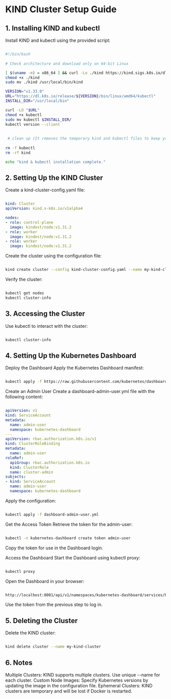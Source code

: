 # KIND Cluster Setup Guide

## 1. Installing KIND and kubectl
Install KIND and kubectl using the provided script:
```bash

#!/bin/bash
         
# Check architecture and download only on 64-bit Linux

[ $(uname -m) = x86_64 ] && curl -Lo ./kind https://kind.sigs.k8s.io/dl/v0.27.0/kind-linux-amd64
chmod +x ./kind
sudo mv ./kind /usr/local/bin/kind

VERSION="v1.33.0"
URL="https://dl.k8s.io/release/${VERSION}/bin/linux/amd64/kubectl"
INSTALL_DIR="/usr/local/bin"

curl -LO "$URL"
chmod +x kubectl
sudo mv kubectl $INSTALL_DIR/
kubectl version --client
 
 
 # clean up (It removes the temporary kind and kubectl files to keep your directory clutter-free, avoid accidentally running the local copies, and ensure the script can be safely re-run. )
 
rm -f kubectl
rm -rf kind

echo "kind & kubectl installation complete."
```

## 2. Setting Up the KIND Cluster
Create a kind-cluster-config.yaml file:

```yaml

kind: Cluster
apiVersion: kind.x-k8s.io/v1alpha4

nodes:
- role: control-plane
  image: kindest/node:v1.31.2
- role: worker
  image: kindest/node:v1.31.2
- role: worker
  image: kindest/node:v1.31.2
```
Create the cluster using the configuration file:

```bash

kind create cluster --config kind-cluster-config.yaml --name my-kind-cluster
```
Verify the cluster:

```bash

kubectl get nodes
kubectl cluster-info
```
## 3. Accessing the Cluster
Use kubectl to interact with the cluster:
```bash

kubectl cluster-info
```


## 4. Setting Up the Kubernetes Dashboard
Deploy the Dashboard
Apply the Kubernetes Dashboard manifest:
```bash

kubectl apply -f https://raw.githubusercontent.com/kubernetes/dashboard/v2.7.0/aio/deploy/recommended.yaml
```
Create an Admin User
Create a dashboard-admin-user.yml file with the following content:

```yaml

apiVersion: v1
kind: ServiceAccount
metadata:
  name: admin-user
  namespace: kubernetes-dashboard
---
apiVersion: rbac.authorization.k8s.io/v1
kind: ClusterRoleBinding
metadata:
  name: admin-user
roleRef:
  apiGroup: rbac.authorization.k8s.io
  kind: ClusterRole
  name: cluster-admin
subjects:
- kind: ServiceAccount
  name: admin-user
  namespace: kubernetes-dashboard
```
Apply the configuration:

```bash

kubectl apply -f dashboard-admin-user.yml
```
Get the Access Token
Retrieve the token for the admin-user:

```bash

kubectl -n kubernetes-dashboard create token admin-user
```
Copy the token for use in the Dashboard login.

Access the Dashboard
Start the Dashboard using kubectl proxy:

```bash

kubectl proxy
```
Open the Dashboard in your browser:

```bash

http://localhost:8001/api/v1/namespaces/kubernetes-dashboard/services/https:kubernetes-dashboard:/proxy/
```
Use the token from the previous step to log in.

## 5. Deleting the Cluster
Delete the KIND cluster:
```bash

kind delete cluster --name my-kind-cluster
```

## 6. Notes

Multiple Clusters: KIND supports multiple clusters. Use unique --name for each cluster.
Custom Node Images: Specify Kubernetes versions by updating the image in the configuration file.
Ephemeral Clusters: KIND clusters are temporary and will be lost if Docker is restarted.

